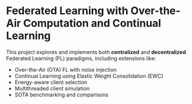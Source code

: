 # Federated Learning with Over-the-Air Computation and Continual Learning

This project explores and implements both **centralized** and **decentralized** Federated Learning (FL) paradigms, including extensions like:
- Over-the-Air (OTA) FL with noise injection
- Continual Learning using Elastic Weight Consolidation (EWC)
- Energy-aware client selection
- Multithreaded client simulation
- SOTA benchmarking and comparisons
